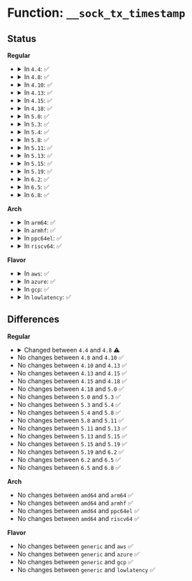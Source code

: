 # Function: <code>__sock_tx_timestamp</code>

## Status
<b>Regular</b>
<ul>
<li>
<details>
<summary>In <code>4.4</code>: ✅</summary>

```c
void __sock_tx_timestamp(const struct sock *sk, __u8 *tx_flags);
```

**Collision:** Unique Global

**Inline:** No

**Transformation:** False

**Instances:**

```
In net/socket.c (ffffffff816fb6b0)
Location: net/socket.c:589
Inline: False
Direct callers:
  - drivers/net/tun.c:tun_net_xmit
  - net/ipv4/raw.c:raw_sendmsg
  - net/ipv4/raw.c:raw_sendmsg
  - net/ipv4/udp.c:udp_sendmsg
  - net/ipv4/ping.c:ping_v4_sendmsg
  - net/packet/af_packet.c:tpacket_snd
  - net/packet/af_packet.c:packet_sendmsg
  - net/packet/af_packet.c:packet_sendmsg_spkt
```
**Symbols:**

```
ffffffff816fb6b0-ffffffff816fb6f3: __sock_tx_timestamp (STB_GLOBAL)
```
</details>
</li>
<li>
<details>
<summary>In <code>4.8</code>: ✅</summary>

```c
void __sock_tx_timestamp(__u16 tsflags, __u8 *tx_flags);
```

**Collision:** Unique Global

**Inline:** No

**Transformation:** False

**Instances:**

```
In net/socket.c (ffffffff81762110)
Location: net/socket.c:590
Inline: False
Direct callers:
  - net/ipv4/raw.c:raw_sendmsg
  - net/ipv4/raw.c:raw_sendmsg
  - net/ipv4/udp.c:udp_sendmsg
  - net/ipv4/ping.c:ping_v4_sendmsg
  - net/packet/af_packet.c:packet_sendmsg
  - net/packet/af_packet.c:tpacket_snd
  - net/packet/af_packet.c:packet_sendmsg_spkt
```
**Symbols:**

```
ffffffff81762110-ffffffff81762146: __sock_tx_timestamp (STB_GLOBAL)
```
</details>
</li>
<li>
<details>
<summary>In <code>4.10</code>: ✅</summary>

```c
void __sock_tx_timestamp(__u16 tsflags, __u8 *tx_flags);
```

**Collision:** Unique Global

**Inline:** No

**Transformation:** False

**Instances:**

```
In net/socket.c (ffffffff8178f120)
Location: net/socket.c:616
Inline: False
Direct callers:
  - net/ipv4/raw.c:raw_sendmsg
  - net/ipv4/raw.c:raw_sendmsg
  - net/ipv4/udp.c:udp_sendmsg
  - net/ipv4/ping.c:ping_v4_sendmsg
  - net/packet/af_packet.c:packet_sendmsg
  - net/packet/af_packet.c:tpacket_snd
  - net/packet/af_packet.c:packet_sendmsg_spkt
```
**Symbols:**

```
ffffffff8178f120-ffffffff8178f156: __sock_tx_timestamp (STB_GLOBAL)
```
</details>
</li>
<li>
<details>
<summary>In <code>4.13</code>: ✅</summary>

```c
void __sock_tx_timestamp(__u16 tsflags, __u8 *tx_flags);
```

**Collision:** Unique Global

**Inline:** No

**Transformation:** False

**Instances:**

```
In net/socket.c (ffffffff817ad120)
Location: net/socket.c:614
Inline: False
Direct callers:
  - net/ipv4/raw.c:raw_sendmsg
  - net/ipv4/raw.c:raw_sendmsg
  - net/ipv4/udp.c:udp_sendmsg
  - net/ipv4/ping.c:ping_v4_sendmsg
  - net/packet/af_packet.c:packet_sendmsg
  - net/packet/af_packet.c:tpacket_snd
  - net/packet/af_packet.c:packet_sendmsg_spkt
```
**Symbols:**

```
ffffffff817ad120-ffffffff817ad156: __sock_tx_timestamp (STB_GLOBAL)
```
</details>
</li>
<li>
<details>
<summary>In <code>4.15</code>: ✅</summary>

```c
void __sock_tx_timestamp(__u16 tsflags, __u8 *tx_flags);
```

**Collision:** Unique Global

**Inline:** No

**Transformation:** False

**Instances:**

```
In net/socket.c (ffffffff81825120)
Location: net/socket.c:619
Inline: False
Direct callers:
  - net/ipv4/tcp.c:tcp_tx_timestamp
  - net/ipv4/raw.c:raw_sendmsg
  - net/ipv4/raw.c:raw_sendmsg
  - net/ipv4/udp.c:udp_sendmsg
  - net/ipv4/ping.c:ping_v4_sendmsg
  - net/packet/af_packet.c:packet_sendmsg
  - net/packet/af_packet.c:tpacket_snd
  - net/packet/af_packet.c:packet_sendmsg_spkt
```
**Symbols:**

```
ffffffff81825120-ffffffff81825156: __sock_tx_timestamp (STB_GLOBAL)
```
</details>
</li>
<li>
<details>
<summary>In <code>4.18</code>: ✅</summary>

```c
void __sock_tx_timestamp(__u16 tsflags, __u8 *tx_flags);
```

**Collision:** Unique Global

**Inline:** No

**Transformation:** False

**Instances:**

```
In net/socket.c (ffffffff8186f120)
Location: net/socket.c:623
Inline: False
Direct callers:
  - net/ipv4/tcp.c:tcp_tx_timestamp
  - net/ipv4/raw.c:raw_sendmsg
  - net/ipv4/raw.c:raw_sendmsg
  - net/ipv4/udp.c:udp_sendmsg
  - net/ipv4/ping.c:ping_v4_sendmsg
  - net/packet/af_packet.c:packet_sendmsg
  - net/packet/af_packet.c:tpacket_snd
  - net/packet/af_packet.c:packet_sendmsg_spkt
```
**Symbols:**

```
ffffffff8186f120-ffffffff8186f156: __sock_tx_timestamp (STB_GLOBAL)
```
</details>
</li>
<li>
<details>
<summary>In <code>5.0</code>: ✅</summary>

```c
void __sock_tx_timestamp(__u16 tsflags, __u8 *tx_flags);
```

**Collision:** Unique Global

**Inline:** No

**Transformation:** False

**Instances:**

```
In net/socket.c (ffffffff8188f5d0)
Location: net/socket.c:603
Inline: False
Direct callers:
  - net/ipv4/ip_output.c:ip_setup_cork
  - net/ipv4/tcp.c:tcp_tx_timestamp
  - net/ipv4/raw.c:raw_sendmsg
  - net/ipv6/ip6_output.c:ip6_setup_cork
  - net/ipv6/raw.c:rawv6_sendmsg
  - net/packet/af_packet.c:packet_sendmsg
  - net/packet/af_packet.c:tpacket_snd
  - net/packet/af_packet.c:packet_sendmsg_spkt
```
**Symbols:**

```
ffffffff8188f5d0-ffffffff8188f606: __sock_tx_timestamp (STB_GLOBAL)
```
</details>
</li>
<li>
<details>
<summary>In <code>5.3</code>: ✅</summary>

```c
void __sock_tx_timestamp(__u16 tsflags, __u8 *tx_flags);
```

**Collision:** Unique Global

**Inline:** No

**Transformation:** False

**Instances:**

```
In net/socket.c (ffffffff818d9650)
Location: net/socket.c:614
Inline: False
Direct callers:
  - net/ipv4/ip_output.c:ip_setup_cork
  - net/ipv4/tcp.c:tcp_tx_timestamp
  - net/ipv6/ip6_output.c:ip6_setup_cork
  - net/packet/af_packet.c:packet_snd
  - net/packet/af_packet.c:tpacket_snd
  - net/packet/af_packet.c:packet_sendmsg_spkt
```
**Symbols:**

```
ffffffff818d9650-ffffffff818d9686: __sock_tx_timestamp (STB_GLOBAL)
```
</details>
</li>
<li>
<details>
<summary>In <code>5.4</code>: ✅</summary>

```c
void __sock_tx_timestamp(__u16 tsflags, __u8 *tx_flags);
```

**Collision:** Unique Global

**Inline:** No

**Transformation:** False

**Instances:**

```
In net/socket.c (ffffffff8190b650)
Location: net/socket.c:614
Inline: False
Direct callers:
  - net/ipv4/ip_output.c:ip_setup_cork
  - net/ipv4/tcp.c:tcp_tx_timestamp
  - net/ipv6/ip6_output.c:ip6_setup_cork
  - net/ipv6/raw.c:rawv6_send_hdrinc
  - net/packet/af_packet.c:packet_snd
  - net/packet/af_packet.c:tpacket_snd
  - net/packet/af_packet.c:packet_sendmsg_spkt
```
**Symbols:**

```
ffffffff8190b650-ffffffff8190b686: __sock_tx_timestamp (STB_GLOBAL)
```
</details>
</li>
<li>
<details>
<summary>In <code>5.8</code>: ✅</summary>

```c
void __sock_tx_timestamp(__u16 tsflags, __u8 *tx_flags);
```

**Collision:** Unique Global

**Inline:** No

**Transformation:** False

**Instances:**

```
In net/socket.c (ffffffff819dd840)
Location: net/socket.c:629
Inline: False
Direct callers:
  - net/ipv4/ip_output.c:ip_setup_cork
  - net/ipv4/tcp.c:tcp_tx_timestamp
  - net/ipv4/raw.c:raw_send_hdrinc
  - net/ipv6/ip6_output.c:ip6_setup_cork
  - net/ipv6/raw.c:rawv6_send_hdrinc
  - net/packet/af_packet.c:packet_snd
  - net/packet/af_packet.c:tpacket_fill_skb
  - net/packet/af_packet.c:packet_sendmsg_spkt
```
**Symbols:**

```
ffffffff819dd840-ffffffff819dd876: __sock_tx_timestamp (STB_GLOBAL)
```
</details>
</li>
<li>
<details>
<summary>In <code>5.11</code>: ✅</summary>

```c
void __sock_tx_timestamp(__u16 tsflags, __u8 *tx_flags);
```

**Collision:** Unique Global

**Inline:** No

**Transformation:** False

**Instances:**

```
In net/socket.c (ffffffff819dd230)
Location: net/socket.c:629
Inline: False
Direct callers:
  - net/ipv4/ip_output.c:ip_setup_cork
  - net/ipv4/tcp.c:tcp_tx_timestamp
  - net/ipv4/raw.c:raw_send_hdrinc
  - net/ipv6/ip6_output.c:ip6_setup_cork
  - net/ipv6/raw.c:rawv6_send_hdrinc
  - net/packet/af_packet.c:packet_snd
  - net/packet/af_packet.c:tpacket_fill_skb
  - net/packet/af_packet.c:packet_sendmsg_spkt
```
**Symbols:**

```
ffffffff819dd230-ffffffff819dd266: __sock_tx_timestamp (STB_GLOBAL)
```
</details>
</li>
<li>
<details>
<summary>In <code>5.13</code>: ✅</summary>

```c
void __sock_tx_timestamp(__u16 tsflags, __u8 *tx_flags);
```

**Collision:** Unique Global

**Inline:** No

**Transformation:** False

**Instances:**

```
In net/socket.c (ffffffff819c3480)
Location: net/socket.c:631
Inline: False
Direct callers:
  - net/ipv4/ip_output.c:ip_setup_cork
  - net/ipv4/tcp.c:tcp_tx_timestamp
  - net/ipv4/raw.c:raw_send_hdrinc
  - net/ipv6/ip6_output.c:ip6_setup_cork
  - net/ipv6/raw.c:rawv6_send_hdrinc
  - net/packet/af_packet.c:packet_snd
  - net/packet/af_packet.c:tpacket_fill_skb
  - net/packet/af_packet.c:packet_sendmsg_spkt
```
**Symbols:**

```
ffffffff819c3480-ffffffff819c34b6: __sock_tx_timestamp (STB_GLOBAL)
```
</details>
</li>
<li>
<details>
<summary>In <code>5.15</code>: ✅</summary>

```c
void __sock_tx_timestamp(__u16 tsflags, __u8 *tx_flags);
```

**Collision:** Unique Global

**Inline:** No

**Transformation:** False

**Instances:**

```
In net/socket.c (ffffffff81a72d30)
Location: net/socket.c:681
Inline: False
Direct callers:
  - net/ipv4/ip_output.c:ip_setup_cork
  - net/ipv4/tcp.c:tcp_tx_timestamp
  - net/ipv4/raw.c:raw_send_hdrinc
  - net/ipv6/ip6_output.c:ip6_setup_cork
  - net/ipv6/raw.c:rawv6_send_hdrinc
  - net/packet/af_packet.c:packet_snd
  - net/packet/af_packet.c:tpacket_fill_skb
  - net/packet/af_packet.c:packet_sendmsg_spkt
```
**Symbols:**

```
ffffffff81a72d30-ffffffff81a72d66: __sock_tx_timestamp (STB_GLOBAL)
```
</details>
</li>
<li>
<details>
<summary>In <code>5.19</code>: ✅</summary>

```c
void __sock_tx_timestamp(__u16 tsflags, __u8 *tx_flags);
```

**Collision:** Unique Global

**Inline:** No

**Transformation:** False

**Instances:**

```
In net/socket.c (ffffffff81be5540)
Location: net/socket.c:682
Inline: False
Direct callers:
  - net/ipv4/ip_output.c:ip_setup_cork
  - net/ipv4/tcp.c:tcp_tx_timestamp
  - net/ipv4/raw.c:raw_send_hdrinc
  - net/ipv6/ip6_output.c:ip6_setup_cork
  - net/ipv6/raw.c:rawv6_send_hdrinc
  - net/packet/af_packet.c:packet_snd
  - net/packet/af_packet.c:tpacket_fill_skb
  - net/packet/af_packet.c:packet_sendmsg_spkt
```
**Symbols:**

```
ffffffff81be5540-ffffffff81be558a: __sock_tx_timestamp (STB_GLOBAL)
```
</details>
</li>
<li>
<details>
<summary>In <code>6.2</code>: ✅</summary>

```c
void __sock_tx_timestamp(__u16 tsflags, __u8 *tx_flags);
```

**Collision:** Unique Global

**Inline:** No

**Transformation:** False

**Instances:**

```
In net/socket.c (ffffffff81d917a0)
Location: net/socket.c:684
Inline: False
Direct callers:
  - net/ipv4/ip_output.c:ip_setup_cork
  - net/ipv4/tcp.c:tcp_tx_timestamp
  - net/ipv4/raw.c:raw_send_hdrinc
  - net/ipv6/ip6_output.c:ip6_setup_cork
  - net/ipv6/raw.c:rawv6_send_hdrinc
  - net/packet/af_packet.c:packet_snd
  - net/packet/af_packet.c:tpacket_fill_skb
  - net/packet/af_packet.c:packet_sendmsg_spkt
```
**Symbols:**

```
ffffffff81d917a0-ffffffff81d917ea: __sock_tx_timestamp (STB_GLOBAL)
```
</details>
</li>
<li>
<details>
<summary>In <code>6.5</code>: ✅</summary>

```c
void __sock_tx_timestamp(__u16 tsflags, __u8 *tx_flags);
```

**Collision:** Unique Global

**Inline:** No

**Transformation:** False

**Instances:**

```
In net/socket.c (ffffffff81dffa70)
Location: net/socket.c:689
Inline: False
Direct callers:
  - net/ipv4/tcp.c:tcp_sendmsg_locked
  - net/ipv4/raw.c:raw_send_hdrinc
  - net/ipv6/ip6_output.c:ip6_setup_cork
  - net/ipv6/raw.c:rawv6_send_hdrinc
  - net/packet/af_packet.c:packet_snd
  - net/packet/af_packet.c:tpacket_fill_skb
  - net/packet/af_packet.c:packet_sendmsg_spkt
```
**Symbols:**

```
ffffffff81dffa70-ffffffff81dffaba: __sock_tx_timestamp (STB_GLOBAL)
```
</details>
</li>
<li>
<details>
<summary>In <code>6.8</code>: ✅</summary>

```c
void __sock_tx_timestamp(__u16 tsflags, __u8 *tx_flags);
```

**Collision:** Unique Global

**Inline:** No

**Transformation:** False

**Instances:**

```
In net/socket.c (ffffffff81ebbf50)
Location: net/socket.c:691
Inline: False
Direct callers:
  - net/ipv4/tcp.c:tcp_sendmsg_locked
  - net/ipv4/raw.c:raw_send_hdrinc
  - net/ipv6/ip6_output.c:ip6_setup_cork
  - net/ipv6/raw.c:rawv6_send_hdrinc
  - net/packet/af_packet.c:packet_snd
  - net/packet/af_packet.c:tpacket_fill_skb
  - net/packet/af_packet.c:packet_sendmsg_spkt
```
**Symbols:**

```
ffffffff81ebbf50-ffffffff81ebbf9a: __sock_tx_timestamp (STB_GLOBAL)
```
</details>
</li>
</ul>
<b>Arch</b>
<ul>
<li>
<details>
<summary>In <code>arm64</code>: ✅</summary>

```c
void __sock_tx_timestamp(__u16 tsflags, __u8 *tx_flags);
```

**Collision:** Unique Global

**Inline:** No

**Transformation:** False

**Instances:**

```
In net/socket.c (ffff800010ba0a50)
Location: net/socket.c:614
Inline: False
Direct callers:
  - net/ipv4/ip_output.c:ip_setup_cork
  - net/ipv4/tcp.c:tcp_tx_timestamp
  - net/ipv6/ip6_output.c:ip6_setup_cork
  - net/ipv6/raw.c:rawv6_send_hdrinc
  - net/packet/af_packet.c:packet_snd
  - net/packet/af_packet.c:tpacket_snd
  - net/packet/af_packet.c:packet_sendmsg_spkt
```
**Symbols:**

```
ffff800010ba0a50-ffff800010ba0aa8: __sock_tx_timestamp (STB_GLOBAL)
```
</details>
</li>
<li>
<details>
<summary>In <code>armhf</code>: ✅</summary>

```c
void __sock_tx_timestamp(__u16 tsflags, __u8 *tx_flags);
```

**Collision:** Unique Global

**Inline:** No

**Transformation:** False

**Instances:**

```
In net/socket.c (c0cc2edc)
Location: net/socket.c:614
Inline: False
Direct callers:
  - net/ipv4/ip_output.c:ip_setup_cork
  - net/ipv4/tcp.c:tcp_tx_timestamp
  - net/ipv4/raw.c:raw_send_hdrinc
  - net/ipv6/ip6_output.c:ip6_setup_cork
  - net/ipv6/raw.c:rawv6_send_hdrinc
  - net/packet/af_packet.c:packet_snd
  - net/packet/af_packet.c:tpacket_snd
  - net/packet/af_packet.c:packet_sendmsg_spkt
```
**Symbols:**

```
c0cc2edc-c0cc2f14: __sock_tx_timestamp (STB_GLOBAL)
```
</details>
</li>
<li>
<details>
<summary>In <code>ppc64el</code>: ✅</summary>

```c
void __sock_tx_timestamp(__u16 tsflags, __u8 *tx_flags);
```

**Collision:** Unique Global

**Inline:** No

**Transformation:** False

**Instances:**

```
In net/socket.c (c000000000c74960)
Location: net/socket.c:614
Inline: False
Direct callers:
  - net/ipv4/ip_output.c:ip_setup_cork
  - net/ipv4/tcp.c:tcp_tx_timestamp
  - net/ipv6/ip6_output.c:ip6_setup_cork
  - net/ipv6/raw.c:rawv6_send_hdrinc
  - net/packet/af_packet.c:packet_snd
  - net/packet/af_packet.c:tpacket_snd
  - net/packet/af_packet.c:packet_sendmsg_spkt
```
**Symbols:**

```
c000000000c74960-c000000000c74998: __sock_tx_timestamp (STB_GLOBAL)
```
</details>
</li>
<li>
<details>
<summary>In <code>riscv64</code>: ✅</summary>

```c
void __sock_tx_timestamp(__u16 tsflags, __u8 *tx_flags);
```

**Collision:** Unique Global

**Inline:** No

**Transformation:** False

**Instances:**

```
In net/socket.c (ffffffe00073885c)
Location: net/socket.c:614
Inline: False
Direct callers:
  - net/ipv4/ip_output.c:ip_setup_cork
  - net/ipv4/tcp.c:tcp_tx_timestamp
  - net/ipv6/ip6_output.c:ip6_setup_cork
  - net/ipv6/raw.c:rawv6_send_hdrinc
  - net/packet/af_packet.c:packet_snd
  - net/packet/af_packet.c:tpacket_snd
  - net/packet/af_packet.c:packet_sendmsg_spkt
```
**Symbols:**

```
ffffffe00073885c-ffffffe0007388a8: __sock_tx_timestamp (STB_GLOBAL)
```
</details>
</li>
</ul>
<b>Flavor</b>
<ul>
<li>
<details>
<summary>In <code>aws</code>: ✅</summary>

```c
void __sock_tx_timestamp(__u16 tsflags, __u8 *tx_flags);
```

**Collision:** Unique Global

**Inline:** No

**Transformation:** False

**Instances:**

```
In net/socket.c (ffffffff818ab650)
Location: net/socket.c:614
Inline: False
Direct callers:
  - net/ipv4/ip_output.c:ip_setup_cork
  - net/ipv4/tcp.c:tcp_tx_timestamp
  - net/ipv6/ip6_output.c:ip6_setup_cork
  - net/ipv6/raw.c:rawv6_send_hdrinc
  - net/packet/af_packet.c:packet_snd
  - net/packet/af_packet.c:tpacket_snd
  - net/packet/af_packet.c:packet_sendmsg_spkt
```
**Symbols:**

```
ffffffff818ab650-ffffffff818ab686: __sock_tx_timestamp (STB_GLOBAL)
```
</details>
</li>
<li>
<details>
<summary>In <code>azure</code>: ✅</summary>

```c
void __sock_tx_timestamp(__u16 tsflags, __u8 *tx_flags);
```

**Collision:** Unique Global

**Inline:** No

**Transformation:** False

**Instances:**

```
In net/socket.c (ffffffff818655a0)
Location: net/socket.c:614
Inline: False
Direct callers:
  - net/ipv4/ip_output.c:ip_setup_cork
  - net/ipv4/tcp.c:tcp_tx_timestamp
  - net/ipv6/ip6_output.c:ip6_setup_cork
  - net/ipv6/raw.c:rawv6_send_hdrinc
  - net/packet/af_packet.c:packet_snd
  - net/packet/af_packet.c:tpacket_snd
  - net/packet/af_packet.c:packet_sendmsg_spkt
```
**Symbols:**

```
ffffffff818655a0-ffffffff818655d6: __sock_tx_timestamp (STB_GLOBAL)
```
</details>
</li>
<li>
<details>
<summary>In <code>gcp</code>: ✅</summary>

```c
void __sock_tx_timestamp(__u16 tsflags, __u8 *tx_flags);
```

**Collision:** Unique Global

**Inline:** No

**Transformation:** False

**Instances:**

```
In net/socket.c (ffffffff818fc650)
Location: net/socket.c:614
Inline: False
Direct callers:
  - net/ipv4/ip_output.c:ip_setup_cork
  - net/ipv4/tcp.c:tcp_tx_timestamp
  - net/ipv6/ip6_output.c:ip6_setup_cork
  - net/ipv6/raw.c:rawv6_send_hdrinc
  - net/packet/af_packet.c:packet_snd
  - net/packet/af_packet.c:tpacket_snd
  - net/packet/af_packet.c:packet_sendmsg_spkt
```
**Symbols:**

```
ffffffff818fc650-ffffffff818fc686: __sock_tx_timestamp (STB_GLOBAL)
```
</details>
</li>
<li>
<details>
<summary>In <code>lowlatency</code>: ✅</summary>

```c
void __sock_tx_timestamp(__u16 tsflags, __u8 *tx_flags);
```

**Collision:** Unique Global

**Inline:** No

**Transformation:** False

**Instances:**

```
In net/socket.c (ffffffff8191d650)
Location: net/socket.c:614
Inline: False
Direct callers:
  - net/ipv4/ip_output.c:ip_setup_cork
  - net/ipv4/tcp.c:tcp_tx_timestamp
  - net/ipv6/ip6_output.c:ip6_setup_cork
  - net/ipv6/raw.c:rawv6_send_hdrinc
  - net/packet/af_packet.c:packet_snd
  - net/packet/af_packet.c:tpacket_snd
  - net/packet/af_packet.c:packet_sendmsg_spkt
```
**Symbols:**

```
ffffffff8191d650-ffffffff8191d686: __sock_tx_timestamp (STB_GLOBAL)
```
</details>
</li>
</ul>

## Differences
<b>Regular</b>
<ul>
<li>
<details>
<summary>Changed between <code>4.4</code> and <code>4.8</code> ⚠️</summary>
<ul>
<li>
<b>Param added. </b>
<code>__u16 tsflags</code>
</li>
<li>
<b>Param removed. </b>
<code>const struct sock *sk</code>
</li>
</ul>
</details>
</li>
<li>
No changes between <code>4.8</code> and <code>4.10</code> ✅
</li>
<li>
No changes between <code>4.10</code> and <code>4.13</code> ✅
</li>
<li>
No changes between <code>4.13</code> and <code>4.15</code> ✅
</li>
<li>
No changes between <code>4.15</code> and <code>4.18</code> ✅
</li>
<li>
No changes between <code>4.18</code> and <code>5.0</code> ✅
</li>
<li>
No changes between <code>5.0</code> and <code>5.3</code> ✅
</li>
<li>
No changes between <code>5.3</code> and <code>5.4</code> ✅
</li>
<li>
No changes between <code>5.4</code> and <code>5.8</code> ✅
</li>
<li>
No changes between <code>5.8</code> and <code>5.11</code> ✅
</li>
<li>
No changes between <code>5.11</code> and <code>5.13</code> ✅
</li>
<li>
No changes between <code>5.13</code> and <code>5.15</code> ✅
</li>
<li>
No changes between <code>5.15</code> and <code>5.19</code> ✅
</li>
<li>
No changes between <code>5.19</code> and <code>6.2</code> ✅
</li>
<li>
No changes between <code>6.2</code> and <code>6.5</code> ✅
</li>
<li>
No changes between <code>6.5</code> and <code>6.8</code> ✅
</li>
</ul>
<b>Arch</b>
<ul>
<li>
No changes between <code>amd64</code> and <code>arm64</code> ✅
</li>
<li>
No changes between <code>amd64</code> and <code>armhf</code> ✅
</li>
<li>
No changes between <code>amd64</code> and <code>ppc64el</code> ✅
</li>
<li>
No changes between <code>amd64</code> and <code>riscv64</code> ✅
</li>
</ul>
<b>Flavor</b>
<ul>
<li>
No changes between <code>generic</code> and <code>aws</code> ✅
</li>
<li>
No changes between <code>generic</code> and <code>azure</code> ✅
</li>
<li>
No changes between <code>generic</code> and <code>gcp</code> ✅
</li>
<li>
No changes between <code>generic</code> and <code>lowlatency</code> ✅
</li>
</ul>
